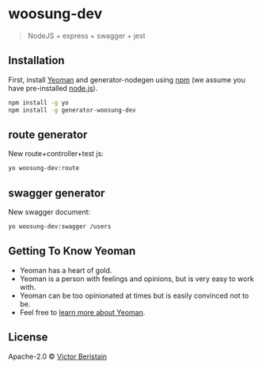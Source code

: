 # woosung-dev
> NodeJS + express + swagger + jest

## Installation

First, install [Yeoman](http://yeoman.io) and generator-nodegen using [npm](https://www.npmjs.com/) (we assume you have pre-installed [node.js](https://nodejs.org/)).

```bash
npm install -g yo
npm install -g generator-woosung-dev
```
## route generator

New route+controller+test js:

```bash
yo woosung-dev:route
```

## swagger generator

New swagger document:

```bash
yo woosung-dev:swagger /users
```

## Getting To Know Yeoman

 * Yeoman has a heart of gold.
 * Yeoman is a person with feelings and opinions, but is very easy to work with.
 * Yeoman can be too opinionated at times but is easily convinced not to be.
 * Feel free to [learn more about Yeoman](http://yeoman.io/).

## License

Apache-2.0 © [Victor Beristain]()


[npm-image]: https://badge.fury.io/js/generator-nodegen.svg
[npm-url]: https://npmjs.org/package/generator-nodegen
[travis-image]: https://travis-ci.org/Pantaflix/generator-nodegen.svg?branch=master
[travis-url]: https://travis-ci.org/Pantaflix/generator-nodegen
[daviddm-image]: https://david-dm.org/Pantaflix/generator-nodegen.svg?theme=shields.io
[daviddm-url]: https://david-dm.org/Pantaflix/generator-nodegen
